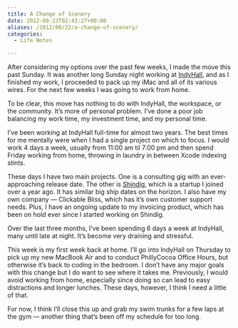 ```yaml
---
title: A Change of Scenery
date: 2012-08-23T02:43:27+00:00
aliases: /2012/08/22/a-change-of-scenery/
categories:
  - Life Notes

---
```

After considering my options over the past few weeks, I made the move this past Sunday. It was another long Sunday night working at [IndyHall][1], and as I finished my work, I proceeded to pack up my iMac and all of its various wires. For the next few weeks I was going to work from home.

To be clear, this move has nothing to do with IndyHall, the workspace, or the community. It’s more of personal problem. I’ve done a poor job balancing my work time, my investment time, and my personal time.

I’ve been working at IndyHall full-time for almost two years. The best times for me mentally were when I had a single project on which to focus. I would work 4 days a week, usually from 11:00 am til 7:00 pm and then spend Friday working from home, throwing in laundry in between Xcode indexing stints.

These days I have two main projects. One is a consulting gig with an ever-approaching release date. The other is [Shindig][2], which is a startup I joined over a year ago. It has similar big ship dates on the horizon. I also have my own company &#8212; Clickable Bliss, which has it’s own customer support needs. Plus, I have an ongoing update to my invoicing product, which has been on hold ever since I started working on Shindig.

Over the last three months, I’ve been spending 6 days a week at IndyHall, many until late at night. It’s become very draining and stressful.

This week is my first week back at home. I’ll go into IndyHall on Thursday to pick up my new MacBook Air and to conduct PhillyCocoa Office Hours, but otherwise it’s back to coding in the bedroom. I don’t have any major goals with this change but I do want to see where it takes me. Previously, I would avoid working from home, especially since doing so can lead to easy distractions and longer lunches. These days, however, I think I need a little of that.

For now, I think I’ll close this up and grab my swim trunks for a few laps at the gym &#8212; another thing that’s been off my schedule for too long.

 [1]: http://indyhall.com
 [2]: http://shindig.io
